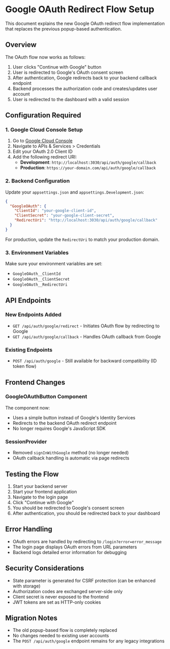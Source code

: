 # Google OAuth Redirect Flow Setup

This document explains the new Google OAuth redirect flow implementation that replaces the previous popup-based authentication.

## Overview

The OAuth flow now works as follows:

1. User clicks "Continue with Google" button
2. User is redirected to Google's OAuth consent screen
3. After authentication, Google redirects back to your backend callback endpoint
4. Backend processes the authorization code and creates/updates user account
5. User is redirected to the dashboard with a valid session

## Configuration Required

### 1. Google Cloud Console Setup

1. Go to [Google Cloud Console](https://console.cloud.google.com/)
2. Navigate to APIs & Services > Credentials
3. Edit your OAuth 2.0 Client ID
4. Add the following redirect URI:
   - **Development**: `http://localhost:3030/api/auth/google/callback`
   - **Production**: `https://your-domain.com/api/auth/google/callback`

### 2. Backend Configuration

Update your `appsettings.json` and `appsettings.Development.json`:

```json
{
  "GoogleOAuth": {
    "ClientId": "your-google-client-id",
    "ClientSecret": "your-google-client-secret",
    "RedirectUri": "http://localhost:3030/api/auth/google/callback"
  }
}
```

For production, update the `RedirectUri` to match your production domain.

### 3. Environment Variables

Make sure your environment variables are set:

- `GoogleOAuth__ClientId`
- `GoogleOAuth__ClientSecret`
- `GoogleOAuth__RedirectUri`

## API Endpoints

### New Endpoints Added

- `GET /api/auth/google/redirect` - Initiates OAuth flow by redirecting to Google
- `GET /api/auth/google/callback` - Handles OAuth callback from Google

### Existing Endpoints

- `POST /api/auth/google` - Still available for backward compatibility (ID token flow)

## Frontend Changes

### GoogleOAuthButton Component

The component now:
- Uses a simple button instead of Google's Identity Services
- Redirects to the backend OAuth redirect endpoint
- No longer requires Google's JavaScript SDK

### SessionProvider

- Removed `signInWithGoogle` method (no longer needed)
- OAuth callback handling is automatic via page redirects

## Testing the Flow

1. Start your backend server
2. Start your frontend application
3. Navigate to the login page
4. Click "Continue with Google"
5. You should be redirected to Google's consent screen
6. After authentication, you should be redirected back to your dashboard

## Error Handling

- OAuth errors are handled by redirecting to `/login?error=error_message`
- The login page displays OAuth errors from URL parameters
- Backend logs detailed error information for debugging

## Security Considerations

- State parameter is generated for CSRF protection (can be enhanced with storage)
- Authorization codes are exchanged server-side only
- Client secret is never exposed to the frontend
- JWT tokens are set as HTTP-only cookies

## Migration Notes

- The old popup-based flow is completely replaced
- No changes needed to existing user accounts
- The `POST /api/auth/google` endpoint remains for any legacy integrations
